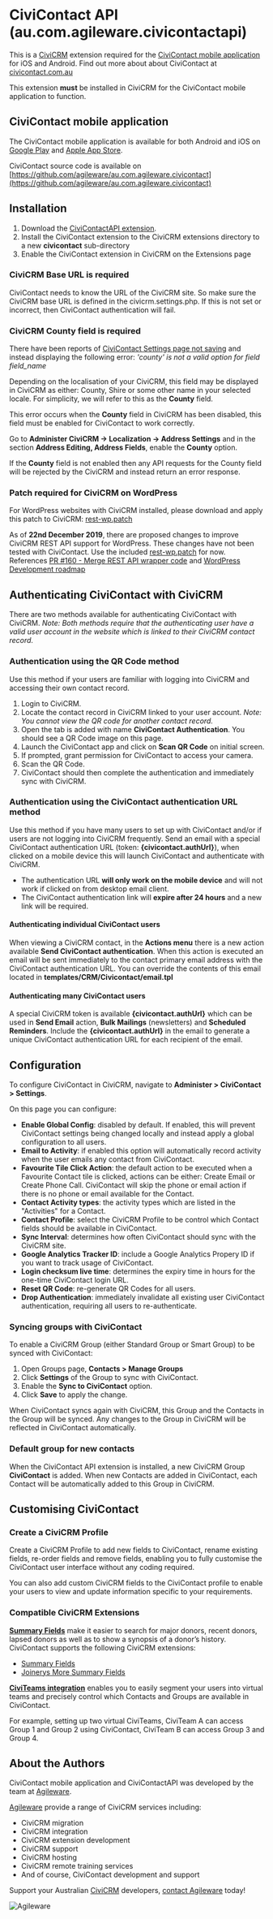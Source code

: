 # CiviContact API (au.com.agileware.civicontactapi)

This is a [CiviCRM](https://civicrm.org) extension required for the [CiviContact mobile application](https://civicontact.com.au) for iOS and Android. Find out more about about CiviContact at [civicontact.com.au](https://civicontact.com.au)

This extension **must** be installed in CiviCRM for the CiviContact mobile application to function.

## CiviContact mobile application 

The CiviContact mobile application is available for both Android and iOS on [Google Play](https://play.google.com./store/apps/details?id=au.com.agileware.civicontact) and [Apple App Store](https://www.apple.com/itunes/).

CiviContact source code is available on [https://github.com/agileware/au.com.agileware.civicontact](https://github.com/agileware/au.com.agileware.civicontact)

## Installation
1. Download the [CiviContactAPI extension](https://github.com/agileware/au.com.agileware.civicontactapi/archive/master.zip).
2. Install the CiviContact extension to the CiviCRM extensions directory to a new **civicontact** sub-directory
3. Enable the CiviContact extension in CiviCRM on the Extensions page

### CiviCRM Base URL is required

CiviContact needs to know the URL of the CiviCRM site. So make sure the CiviCRM base URL is defined in the civicrm.settings.php. If this is not set or incorrect, then CiviContact authentication will fail.

### CiviCRM County field is required

There have been reports of [CiviContact Settings page not saving](https://github.com/agileware/au.com.agileware.civicontactapi/issues/3) and instead displaying the following error: _'county' is not a valid option for field field_name_

Depending on the localisation of your CiviCRM, this field may be displayed in CiviCRM as either: County, Shire or some other name in your selected locale.
For simplicity, we will refer to this as the **County** field. 

This error occurs when the **County** field in CiviCRM has been disabled, this field must be enabled for CiviContact to work correctly.

Go to **Administer CiviCRM -> Localization -> Address Settings** and in the section **Address Editing, Address Fields**, enable the **County** option.

If the **County** field is not enabled then any API requests for the County field will be rejected by the CiviCRM and instead return an error response. 

### Patch required for CiviCRM on WordPress 

For WordPress websites with CiviCRM installed, please download and apply this patch to CiviCRM: [rest-wp.patch](rest-wp.patch)

As of **22nd December 2019**, there are proposed changes to improve CiviCRM REST API support for WordPress. These changes have not been tested with CiviContact. Use the included [rest-wp.patch](rest-wp.patch) for now. References 
[PR #160 - Merge REST API wrapper code](https://github.com/civicrm/civicrm-wordpress/pull/160) and [WordPress Development roadmap
](https://lab.civicrm.org/dev/wordpress/issues/20#civicrm-rest-api)
 
## Authenticating CiviContact with CiviCRM

There are two methods available for authenticating CiviContact with CiviCRM. _Note: Both methods require that the authenticating user have a valid user account in the website which is linked to their CiviCRM contact record._

### Authentication using the QR Code method

Use this method if your users are familiar with logging into CiviCRM and accessing their own contact record.

1. Login to CiviCRM.
2. Locate the contact record in CiviCRM linked to your user account. _Note: You cannot view the QR code for another contact record._
3. Open the tab is added with name **CiviContact Authentication**. You should see a QR Code image on this page.
4. Launch the CiviContact app and click on **Scan QR Code** on initial screen.
5. If prompted, grant permission for CiviContact to access your camera.
6. Scan the QR Code.
7. CiviContact should then complete the authentication and immediately sync with CiviCRM.

### Authentication using the CiviContact authentication URL method

Use this method if you have many users to set up with CiviContact and/or if users are not logging into CiviCRM frequently. Send an email with a special CiviContact authentication URL (token: **{civicontact.authUrl}**), when clicked on a mobile device this will launch CiviContact and authenticate with CiviCRM.
* The authentication URL **will only work on the mobile device** and will not work if clicked on from desktop email client.
* The CiviContact authentication link will **expire after 24 hours** and a new link will be required. 

#### Authenticating individual CiviContact users

When viewing a CiviCRM contact, in the **Actions menu** there is a new action available **Send CiviContact authentication**.
When this action is executed an email will be sent immediately to the contact primary email address with the CiviContact authentication URL.
You can override the contents of this email located in **templates/CRM/Civicontact/email.tpl**

#### Authenticating many CiviContact users

A special CiviCRM token is available **{civicontact.authUrl}** which can be used in **Send Email** action, **Bulk Mailings** (newsletters) and **Scheduled Reminders**.
Include the **{civicontact.authUrl}** in the email to generate a unique CiviContact authentication URL for each recipient of the email.

## Configuration

To configure CiviContact in CiviCRM, navigate to **Administer > CiviContact > Settings**.

On this page you can configure:
* **Enable Global Config**: disabled by default. If enabled, this will prevent CiviContact settings being changed locally and instead apply a global configuration to all users.
* **Email to Activity**: if enabled this option will automatically record activity when the user emails any contact from CiviContact.
* **Favourite Tile Click Action**: the default action to be executed when a Favourite Contact tile is clicked, actions can be either: Create Email or Create Phone Call. CiviContact will skip the phone or email action if there is no phone or email available for the Contact.
* **Contact Activity types**: the activity types which are listed in the "Activities" for a Contact.
* **Contact Profile**: select the CiviCRM Profile to be control which Contact fields should be available in CiviContact.
* **Sync Interval**: determines how often CiviContact should sync with the CiviCRM site.
* **Google Analytics Tracker ID**: include a Google Analytics Propery ID if you want to track usage of CiviContact.
* **Login checksum live time**: determines the expiry time in hours for the one-time CiviContact login URL.  
* **Reset QR Code**: re-generate QR Codes for all users.
* **Drop Authentication**: immediately invalidate all existing user CiviContact authentication, requiring all users to re-authenticate. 

### Syncing groups with CiviContact

To enable a CiviCRM Group (either Standard Group or Smart Group) to be synced with CiviContact:
1. Open Groups page, **Contacts > Manage Groups**
2. Click **Settings** of the Group to sync with CiviContact.
3. Enable the **Sync to CiviContact** option.
4. Click **Save** to apply the change.

When CiviContact syncs again with CiviCRM, this Group and the Contacts in the Group will be synced.
Any changes to the Group in CiviCRM will be reflected in CiviContact automatically.

### Default group for new contacts

When the CiviContact API extension is installed, a new CiviCRM Group **CiviContact** is added. When new Contacts are added in CiviContact, each Contact will be automatically added to this Group in CiviCRM.

## Customising CiviContact

### Create a CiviCRM Profile

Create a CiviCRM Profile to add new fields to CiviContact, rename existing fields, re-order fields and remove fields, enabling you to fully customise the CiviContact user interface without any coding required.

You can also add custom CiviCRM fields to the CiviContact profile to enable your users to view and update information specific to your requirements.

### Compatible CiviCRM Extensions

**[Summary Fields](https://civicrm.org/extensions/summary-fields)** make it easier to search for major donors, recent donors, lapsed donors as well as to show a synopsis of a donor’s history. CiviContact supports the following CiviCRM extensions:
* [Summary Fields](https://civicrm.org/extensions/summary-fields)
* [Joinerys More Summary Fields](https://civicrm.org/extensions/joinerys-more-summary-fields)

**[CiviTeams integration](https://github.com/agileware/au.com.agileware.civiteams)** enables you to easily segment your users into virtual teams and precisely control which Contacts and Groups are available in CiviContact.

For example, setting up two virtual CiviTeams, CiviTeam A can access Group 1 and Group 2 using CiviContact, CiviTeam B can access Group 3 and Group 4.

## About the Authors

CiviContact mobile application and CiviContactAPI was developed by the team at [Agileware](https://agileware.com.au).

[Agileware](https://agileware.com.au) provide a range of CiviCRM services including:

  * CiviCRM migration
  * CiviCRM integration
  * CiviCRM extension development
  * CiviCRM support
  * CiviCRM hosting
  * CiviCRM remote training services
  * And of course, CiviContact development and support

Support your Australian [CiviCRM](https://civicrm.org) developers, [contact Agileware](https://agileware.com.au/contact) today!

![Agileware](logo/agileware-logo.png)